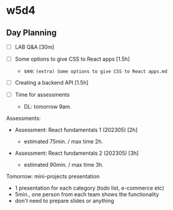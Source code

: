 

# w5d4


<!--

Notes after m2-m3 swap:
- Creating a Backend API: do in class (instead of self-guided)
- env variables: skip for now (explain in m3 or if they need for their project)
- Projects: connect directly to the rest api in production (skip having it running in localhost)

-->



## Day Planning


- [ ] LAB Q&A [30m]

- [ ] Some options to give CSS to React apps [1.5h]
  - see: `(extra) Some options to give CSS to React apps.md`

- [ ] Creating a backend API  [1.5h]

- [ ] Time for assessments
  - DL: tomorrow 9am.


Assessments:

- Assessment: React fundamentals 1 (202305) [2h]
  - estimated 75min. / max time 2h.

- Assessment: React fundamentals 2 (202305) [3h]
  - estimated 90min. / max time 3h.

<!--

@LT: explain infinite loop rendering a component in React

  function Navbar(){
    return(
      <>
        <h1>react infinite loop</h1>
        <Navbar />
      </>
    )
  }


  function Container(){
    return(
      <>
        <Container></Container>
      </>
    )
  }

-->


Tomorrow: mini-projects presentation 
- 1 presentation for each category (todo list, e-commerce etc)
- 5min., one person from each team shows the functionality
- don't need to prepare slides or anything


